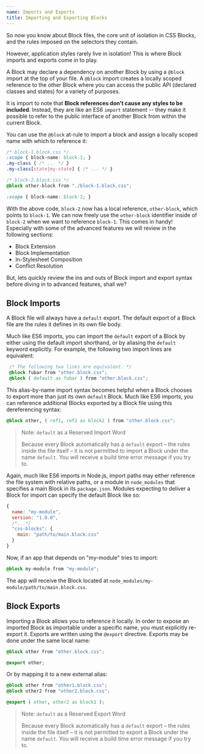 ```yaml
---
name: Imports and Exports
title: Importing and Exporting Blocks
---
```


So now you know about Block files, the core unit of isolation in CSS Blocks, and the rules imposed on the selectors they contain.

However, application styles rarely live in isolation! This is where Block imports and exports come in to play.

A Block may declare a dependency on another Block by using a `@block` import at the top of your file. A `@block` import creates a locally scoped reference to the other Block where you can access the public API (declared classes and states) for a variety of purposes.

It is import to note that **Block references don't cause any styles to be included**. Instead, they are like an ES6 `import` statement -- they make it possible to refer to the public interface of another Block from within the current Block.

You can use the `@block` at-rule to import a block and assign a locally scoped name with which to reference it:

```css
/* block-1.block.css */
:scope { block-name: block-1; }
.my-class { /* ... */ }
.my-class[state|my-state] { /* ... */ }
```

```css
/* block-2.block.css */
@block other-block from "./block-1.block.css";

:scope { block-name: block-2; }
```

With the above code, `block-2` now has a local reference, `other-block`, which points to `block-1`. We can now freely use the `other-block` identifier inside of `block-2` when we want to reference `block-1`. This comes in handy! Especially with some of the advanced features we will review in the following sections:

 - Block Extension
 - Block Implementation
 - In-Stylesheet Composition
 - Conflict Resolution

 But, lets quickly review the ins and outs of Block import and export syntax before diving in to advanced features, shall we?

 ## Block Imports

 A Block file will always have a `default` export. The default export of a Block file are the rules it defines in its own file body.

 Much like ES6 imports, you can import the `default` export of a Block by either using the default import shorthand, or by aliasing the `default` keyword explicitly. For example, the following two import lines are equivalent:

 ```css
  /* The following two lines are equivalent. */
  @block fubar from "other.block.css";
  @block ( default as fubar ) from "other.block.css";
```

This alias-by-name import syntax becomes helpful when a Block chooses to export more than just its own `default` Block. Much like ES6 imports, you can reference additional Blocks exported by a Block file using this dereferencing syntax:

```css
@block other, ( ref1, ref2 as block2 ) from "other.block.css";
```

> Note: `default` as a Reserved Import Word
>
> Because every Block automatically has a `default` export – the rules inside the file
> itself – it is not permitted to import a Block under the name `default`. You
> will receive a build time error message if you try to.

Again, much like ES6 imports in Node.js, import paths may either reference the file system with relative paths, or a module in `node_modules` that specifies a main Block in its `package.json`. Modules expecting to deliver a Block for import can specify the default Block like so:

```js
{
  name: "my-module",
  version: "1.0.0",
  /*...*/
  "css-blocks": {
    main: "path/to/main.block.css"
  }
}
```

Now, if an app that depends on "my-module" tries to import:
```css
@block my-module from "my-module";
```
The app will receive the Block located at `node_modules/my-module/path/to/main.block.css`.

## Block Exports

Importing a Block allows you to reference it locally. In order to expose an imported Block
as importable under a specific name, you must explicitly re-export it. Exports are written using the
`@export` directive. Exports may be done under the same local name:

```css
@block other from "other.block.css";

@export other;
```

Or by mapping it to a new external alias:

```css
@block other from "other1.block.css";
@block other2 from "other2.block.css";

@export ( other, other2 as block1 );
```

> Note: `default` as a Reserved Export Word
>
> Because every Block automatically has a `default` export – the rules inside the file
> itself – it is not permitted to export a Block under the name `default`. You
> will receive a build time error message if you try to.
